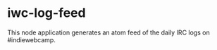 iwc-log-feed
============

This node application generates an atom feed of the daily IRC logs on #indiewebcamp.  
